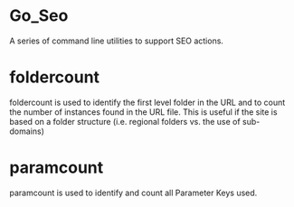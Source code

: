 # Go_Seo
A series of command line utilities to support SEO actions.
# foldercount
foldercount is used to identify the first level folder in the URL and to count the number of instances found in the URL file.
This is useful if the site is based on a folder structure (i.e. regional folders vs. the use of sub-domains)
# paramcount
paramcount is used to identify and count all Parameter Keys used.


